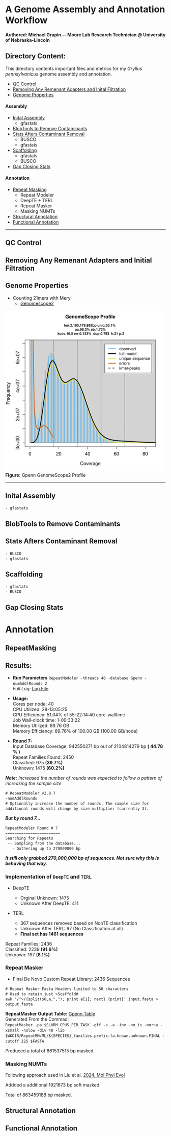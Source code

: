 # A Genome Assembly and Annotation Workflow 
#### Authored: Michael Grapin -- Moore Lab Research Technician @ University of Nebraska-Lincoln 


## Directory Content: 
This directory contents important files and metrics for my *Gryllus pennsylvanicus* genome assembly and annotation. 

* [QC Control](#qc-control) 
* [Removing Any Remenant Adapters and Inital Filtration](#removing-any-remenant-adapters-and-inital-filtration)
* [Genome Properties](#genome-properties) 
#### Assembly
* [Inital Assembly](#inital-assembly) 
    - gfastats
* [BlobTools to Remove Contaminants](#blobtools-to-remove-contaminants) 
* [Stats Afters Contaminant Removal](#stats-afters-contaminant-removal) 
    - BUSCO 
    - gfastats 
* [Scaffolding](#scaffolding)
    - gfastats 
    - BUSCO
* [Gap Closing Stats](#gap-closing-stats) 
#### Annotation
* [Repeat Masking](#repeatmasking)
    - Repeat Modeler 
    - DeepTE + TERL 
    - Repeat Masker
    - Masking NUMTs 
* [Structural Annotation](#structural-annotation)
* [Functional Annotation](#functional-annotation)
---

## QC Control 


## Removing Any Remenant Adapters and Initial Filtration 


## Genome Properties 

* Counting 21mers with Meryl 
    - [Genomescope2](http://genomescope.org/genomescope2.0/analysis.php?code=iiaLIgiTJQNYGKf1fIWu)  


![Plot](GpennGenomeScope.png)  
**Figure:** Gpenn GenomeScope2 Profile      

---

## Inital Assembly 
    - gfastats

## BlobTools to Remove Contaminants 

## Stats Afters Contaminant Removal 
    - BUSCO 
    - gfastats 

## Scaffolding 
    - gfastats 
    - BUSCO

## Gap Closing Stats

# Annotation

## RepeatMasking 
## Results: 
* **Run Parameters**
```RepeatModeler -threads 40 -database Gpenn -numAddlRounds 2```  
*Full Log:* [Log File](./Gpenn-rmod.log)
* **Usage:**  
Cores per node: 40  
CPU Utilized: 28-13:05:25  
CPU Efficiency: 51.04% of 55-22:14:40 core-walltime  
Job Wall-clock time: 1-09:33:22  
Memory Utilized: 89.76 GB  
Memory Efficiency: 89.76% of 100.00 GB (100.00 GB/node)  

* **Round 7:**  
Input Database Coverage: 942550271 bp out of 2104814279 bp **( 44.78 % )**  
Repeat Families Found: 2450  
Classified: 975 **(39.7%)**  
Unknown: 1475 **(60.2%)**  

***Note:*** *Increased the number of rounds was expected to follow a pattern of increasing the sample size*
```
# RepeatModeler v2.0.7
-numAddlRounds 
# Optionally increase the number of rounds. The sample size for additional rounds will change by size multiplier (currently 3).
```
***But by round 7...***
```
RepeatModeler Round # 7
========================
Searching for Repeats
 -- Sampling from the database...
   - Gathering up to 270000000 bp
 ```
 ***It still only grabbed **270,000,000 bp** of sequences. Not sure why this is behaving that way.***

 ### Implementation of ``DeepTE`` and ```TERL```  
 
* DeepTE 
    - Orginal Unknown: 1475
    - Unknown After DeepTE: 411

* TERL 
    - 367 sequences removed based on NonTE classification
    - Unknown After TERL: 97 (No Classification at all)
    - **Final set has 1461 sequences**      

Repeat Families: 2436    
Classified: 2239   **(91.9%)**  
Unknown: 197  **(8.1%)**  


### Repeat Masker
* Final De Novo Custom Repeat Library: 2436 Sequences

```
# Repeat Masker Fasta Headers limited to 50 characters 
# Used to retain just >Scaffold#
awk '/^>/{split($0,a,","); print a[1]; next} {print}' input.fasta > output.fasta

```
**RepeatMasker Output Table:** [Gpenn Table](./Gpenn.ls.v2.nuclear.scaffolds.closed.fa.tbl)  
Generated From the Commad:   
```RepeatMasker -pa $SLURM_CPUS_PER_TASK -gff -s -a -inv -no_is -norna -xsmall -nolow -div 40 -lib $WKDIR/RepeatMM/ML/${SPECIES}_families.prefix.fa.known.unknown.FINAL -cutoff 225 $FASTA```

Produced a total of 861537515 bp masked.

### Masking NUMTs
Following approach used in Liu et al. [2024, Mol Phyl Evol](https://doi.org/10.1016/j.ympev.2024.108221)

Addded a additional 1921673 bp soft masked. 

Total of 863459188 bp masked. 

## Structural Annotation 

## Functional Annotation 
